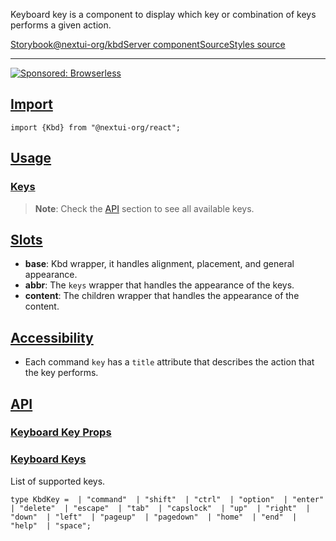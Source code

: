 Keyboard key is a component to display which key or combination of keys performs a given action.

[Storybook](https://storybook.nextui.org/?path=/story/components-kbd)[@nextui-org/kbd](https://www.npmjs.com/package/@nextui-org/kbd)[Server component](https://nextjs.org/docs/getting-started/react-essentials#server-components)[Source](https://github.com/nextui-org/nextui/tree/feat/v2/packages/components/kbd)[Styles source](https://github.com/nextui-org/nextui/tree/feat/v2/packages/core/theme/src/components/kbd.ts)

___

[![Sponsored: Browserless](https://media.ethicalads.io/media/images/2023/02/Browserless_Ad_Feb_2023.png)](https://server.ethicalads.io/proxy/click/5152/364b3784-ddb1-4fcf-9c8d-fa07a7f600ea/)

## [Import](https://nextui.org/docs/components/kbd#import)

```
import {Kbd} from "@nextui-org/react";
```

## [Usage](https://nextui.org/docs/components/kbd#usage)

### [Keys](https://nextui.org/docs/components/kbd#keys)

> **Note**: Check the [API](https://nextui.org/docs/components/kbd#keyboard-keys) section to see all available keys.

## [Slots](https://nextui.org/docs/components/kbd#slots)

-   **base**: Kbd wrapper, it handles alignment, placement, and general appearance.
-   **abbr**: The `keys` wrapper that handles the appearance of the keys.
-   **content**: The children wrapper that handles the appearance of the content.

## [Accessibility](https://nextui.org/docs/components/kbd#accessibility)

-   Each command `key` has a `title` attribute that describes the action that the key performs.

## [API](https://nextui.org/docs/components/kbd#api)

### [Keyboard Key Props](https://nextui.org/docs/components/kbd#keyboard-key-props)

### [Keyboard Keys](https://nextui.org/docs/components/kbd#keyboard-keys)

List of supported keys.

```
type KbdKey =  | "command"  | "shift"  | "ctrl"  | "option"  | "enter"  | "delete"  | "escape"  | "tab"  | "capslock"  | "up"  | "right"  | "down"  | "left"  | "pageup"  | "pagedown"  | "home"  | "end"  | "help"  | "space";
```